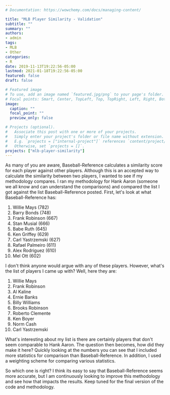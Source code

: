 ```yaml
---
# Documentation: https://wowchemy.com/docs/managing-content/

title: "MLB Player Similarity - Validation"
subtitle: ""
summary: ""
authors: 
- admin
tags: 
- MLB
- Other
categories: 
- R
date: 2019-11-13T19:22:56-05:00
lastmod: 2021-01-18T19:22:56-05:00
featured: false
draft: false

# Featured image
# To use, add an image named `featured.jpg/png` to your page's folder.
# Focal points: Smart, Center, TopLeft, Top, TopRight, Left, Right, BottomLeft, Bottom, BottomRight.
image:
  caption: ""
  focal_point: ""
  preview_only: false

# Projects (optional).
#   Associate this post with one or more of your projects.
#   Simply enter your project's folder or file name without extension.
#   E.g. `projects = ["internal-project"]` references `content/project/deep-learning/index.md`.
#   Otherwise, set `projects = []`.
projects: ["mlb-player-similarity"]
---
```


As many of you are aware, Baseball-Reference calculates a similarity score for each player against other players. Although this is an accepted way to calculate the similarity between two players, I wanted to see if my methodology compares. I ran my methodology for Hank Aaron (someone we all know and can understand the comparisons) and compared the list I got against the list Baseball-Reference posted. First, let's look at what Baseball-Reference has:
1. Willie Mays (782) 
2. Barry Bonds (748) 
3. Frank Robinson (667) 
4. Stan Musial (666) 
5. Babe Ruth (645) 
6. Ken Griffey (629) 
7. Carl Yastrzemski (627) 
8. Rafael Palmeiro (611) 
9. Alex Rodriguez (610) 
10. Mel Ott (602) 

I don't think anyone would argue with any of these players. However, what's the list of players I came up with? Well, here they are:
1. Willie Mays 
2. Frank Robinson 
3. Al Kaline 
4. Ernie Banks 
5. Billy Williams 
6. Brooks Robinson 
7. Roberto Clemente 
8. Ken Boyer 
9. Norm Cash 
10. Carl Yastrzemski 

What's interesting about my list is there are certainly players that don't seem comparable to Hank Aaron. The question then becomes, how did they make it here? Quickly looking at the numbers you can see that I included more statistics for comparison than Baseball-Reference. In addition, I used a weighting scheme for comparing various statistics. 

So which one is right? I think its easy to say that Baseball-Reference seems more accurate, but I am continuously looking to improve this methodology and see how that impacts the results. Keep tuned for the final version of the code and methodology.